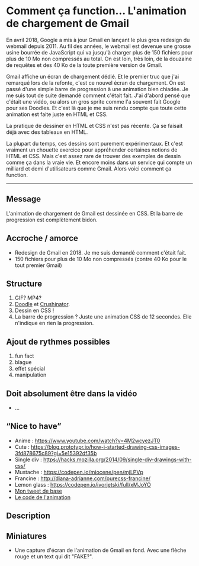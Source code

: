 # Comment ça function… L'animation de chargement de Gmail

En avril 2018, Google a mis à jour Gmail en lançant le plus gros redesign du webmail depuis 2011. Au fil des années, le webmail est devenue une grosse usine bourrée de JavaScript qui va jusqu'à charger plus de 150 fichiers pour plus de 10 Mo non compressés au total. On est loin, très loin, de la douzaine de requêtes et des 40 Ko de la toute première version de Gmail.

Gmail affiche un écran de chargement dédié. Et le premier truc que j'ai remarqué lors de la refonte, c'est ce nouvel écran de chargement. On est passé d'une simple barre de progression à une animation bien chiadée. Je me suis tout de suite demandé comment c'était fait. J'ai d'abord pensé que c'était une vidéo, ou alors un gros sprite comme l'a souvent fait Google pour ses Doodles. Et c'est là que je me suis rendu compte que toute cette animation est faite juste en HTML et CSS.

La pratique de dessiner en HTML et CSS n'est pas récente. Ça se faisait déjà avec des tableaux en HTML.

La plupart du temps, ces dessins sont purement expérimentaux. Et c'est vraiment un chouette exercice pour appréhender certaines notions de HTML et CSS. Mais c'est assez rare de trouver des exemples de dessin comme ça dans la vraie vie. Et encore moins dans un service qui compte un milliard et demi d'utilisateurs comme Gmail. Alors voici comment ça function.

---

## Message

L'animation de chargement de Gmail est dessinée en CSS. Et la barre de progression est complètement bidon.

## Accroche / amorce

* Redesign de Gmail en 2018. Je me suis demandé comment c'était fait.
* 150 fichiers pour plus de 10 Mo non compressés (contre 40 Ko pour le tout premier Gmail)

## Structure

1. GIF? MP4?
2. [Doodle](https://www.google.com/doodles/4th-of-july-2010-and-rube-goldbergs-birthday) et [Crushinator](https://www.youtube.com/watch?v=EqEqGK3uRN8).
3. Dessin en CSS !
4. La barre de progression ? Juste une animation CSS de 12 secondes. Elle n'indique en rien la progression.

## Ajout de rythmes possibles

1. fun fact
2. blague
3. effet spécial
4. manipulation

## Doit absolument être dans la vidéo

* …

## “Nice to have”

* Anime : https://www.youtube.com/watch?v=4M2wcyezJT0
* Cute : https://blog.prototypr.io/how-i-started-drawing-css-images-3fd878675c89?gi=5e15392df35b
* Single div : https://hacks.mozilla.org/2014/09/single-div-drawings-with-css/
* Mustache : https://codepen.io/miocene/pen/mjLPVp
* Francine : http://diana-adrianne.com/purecss-francine/
* Lemon glass : https://codepen.io/ivorjetski/full/xMJoYO
* [Mon tweet de base](https://twitter.com/HTeuMeuLeu/status/989502931295768576)
* [Le code de l'animation](https://cdn.rawgit.com/hteumeuleu/10e89de83f362646e2e12365308440f8/raw/f69d62eba19f0c743c5590cc0146c00a670ea58e/gmail-animation.html)

## Description

## Miniatures

* Une capture d'écran de l'animation de Gmail en fond. Avec une flèche rouge et un text qui dit "FAKE?".